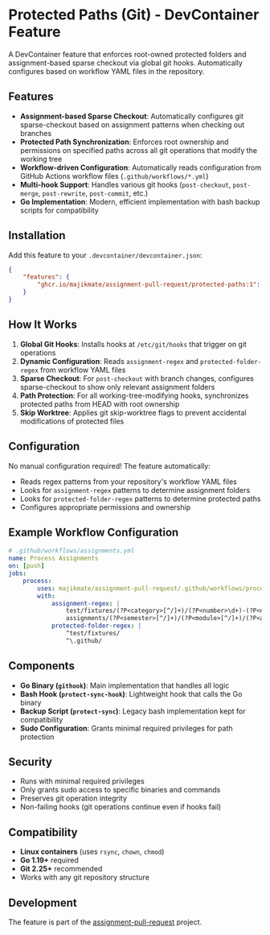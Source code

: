 # Protected Paths (Git) - DevContainer Feature

A DevContainer feature that enforces root-owned protected folders and
assignment-based sparse checkout via global git hooks. Automatically configures
based on workflow YAML files in the repository.

## Features

- **Assignment-based Sparse Checkout**: Automatically configures git
  sparse-checkout based on assignment patterns when checking out branches
- **Protected Path Synchronization**: Enforces root ownership and permissions on
  specified paths across all git operations that modify the working tree
- **Workflow-driven Configuration**: Automatically reads configuration from
  GitHub Actions workflow files (`.github/workflows/*.yml`)
- **Multi-hook Support**: Handles various git hooks (`post-checkout`,
  `post-merge`, `post-rewrite`, `post-commit`, etc.)
- **Go Implementation**: Modern, efficient implementation with bash backup
  scripts for compatibility

## Installation

Add this feature to your `.devcontainer/devcontainer.json`:

```json
{
    "features": {
        "ghcr.io/majikmate/assignment-pull-request/protected-paths:1": {}
    }
}
```

## How It Works

1. **Global Git Hooks**: Installs hooks at `/etc/git/hooks` that trigger on git
   operations
2. **Dynamic Configuration**: Reads `assignment-regex` and
   `protected-folder-regex` from workflow YAML files
3. **Sparse Checkout**: For `post-checkout` with branch changes, configures
   sparse-checkout to show only relevant assignment folders
4. **Path Protection**: For all working-tree-modifying hooks, synchronizes
   protected paths from HEAD with root ownership
5. **Skip Worktree**: Applies git skip-worktree flags to prevent accidental
   modifications of protected files

## Configuration

No manual configuration required! The feature automatically:

- Reads regex patterns from your repository's workflow YAML files
- Looks for `assignment-regex` patterns to determine assignment folders
- Looks for `protected-folder-regex` patterns to determine protected paths
- Configures appropriate permissions and ownership

## Example Workflow Configuration

```yaml
# .github/workflows/assignments.yml
name: Process Assignments
on: [push]
jobs:
    process:
        uses: majikmate/assignment-pull-request/.github/workflows/process-assignments.yml@main
        with:
            assignment-regex: |
                test/fixtures/(?P<category>[^/]+)/(?P<number>\d+)-(?P<name>[^/]+)/README\.md$
                assignments/(?P<semester>[^/]+)/(?P<module>[^/]+)/(?P<assignment>[^/]+)/README\.md$
            protected-folder-regex: |
                ^test/fixtures/
                ^\.github/
```

## Components

- **Go Binary (`githook`)**: Main implementation that handles all logic
- **Bash Hook (`protect-sync-hook`)**: Lightweight hook that calls the Go binary
- **Backup Script (`protect-sync`)**: Legacy bash implementation kept for
  compatibility
- **Sudo Configuration**: Grants minimal required privileges for path protection

## Security

- Runs with minimal required privileges
- Only grants sudo access to specific binaries and commands
- Preserves git operation integrity
- Non-failing hooks (git operations continue even if hooks fail)

## Compatibility

- **Linux containers** (uses `rsync`, `chown`, `chmod`)
- **Go 1.19+** required
- **Git 2.25+** recommended
- Works with any git repository structure

## Development

The feature is part of the
[assignment-pull-request](https://github.com/majikmate/assignment-pull-request)
project.
